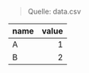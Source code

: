 > Quelle: data.csv

| name   |   value |
|:-------|--------:|
| A      |       1 |
| B      |       2 |
